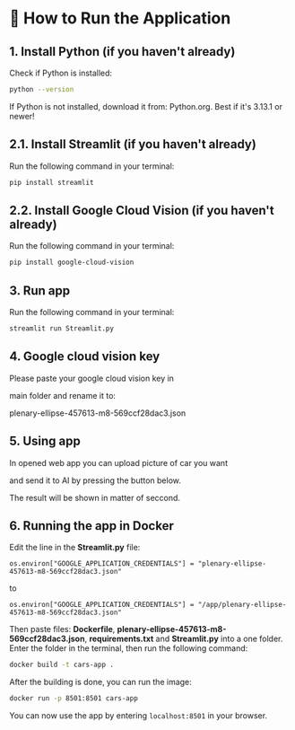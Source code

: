 # 🚀 How to Run the Application

## 1. Install Python (if you haven't already)
Check if Python is installed:
```bash
python --version
```
If Python is not installed, download it from: Python.org.
Best if it's 3.13.1 or newer!

## 2.1. Install Streamlit (if you haven't already)
Run the following command in your terminal:
```bash
pip install streamlit
```

## 2.2. Install Google Cloud Vision (if you haven't already)
Run the following command in your terminal:
```bash
pip install google-cloud-vision
```

## 3. Run app
Run the following command in your terminal:
```bash
streamlit run Streamlit.py
```

## 4. Google cloud vision key
Please paste your google cloud vision key in

main folder and rename it to:

plenary-ellipse-457613-m8-569ccf28dac3.json

## 5. Using app
In opened web app you can upload picture of car you want

and send it to AI by pressing the button below.

The result will be shown in matter of seccond.

## 6. Running the app in Docker
Edit the line in the **Streamlit.py** file:
```
os.environ["GOOGLE_APPLICATION_CREDENTIALS"] = "plenary-ellipse-457613-m8-569ccf28dac3.json"
```

to
```
os.environ["GOOGLE_APPLICATION_CREDENTIALS"] = "/app/plenary-ellipse-457613-m8-569ccf28dac3.json"
```

Then paste files: **Dockerfile**, **plenary-ellipse-457613-m8-569ccf28dac3.json**, **requirements.txt** and **Streamlit.py** into a one folder. Enter the folder in the terminal, then run the following command:
```bash
docker build -t cars-app .
```

After the building is done, you can run the image:
```bash
docker run -p 8501:8501 cars-app
```

You can now use the app by entering `localhost:8501` in your browser.
